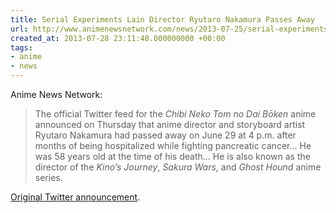 ```yaml
---
title: Serial Experiments Lain Director Ryutaro Nakamura Passes Away
url: http://www.animenewsnetwork.com/news/2013-07-25/serial-experiments-lain-director-ryutaro-nakamura-passes-away
created_at: 2013-07-28 23:11:48.000000000 +00:00
tags:
- anime
- news
---
```


Anime News Network:

> The official Twitter feed for the *Chibi Neko Tom no Dai Bōken* anime
> announced on Thursday that anime director and storyboard artist
> Ryutaro Nakamura had passed away on June 29 at 4 p.m. after months of
> being hospitalized while fighting pancreatic cancer… He was 58 years
> old at the time of his death… He is also known as the director of the
> *Kino’s Journey*, *Sakura Wars*, and *Ghost Hound* anime series.

[Original Twitter
announcement](https://twitter.com/chibineko_Tom/statuses/360332944323256320).
